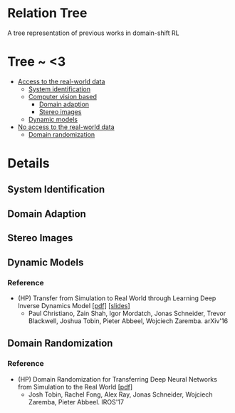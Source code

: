 # Relation Tree
A tree representation of previous works in domain-shift RL

# Tree ~ <3
* [Access to the real-world data](#system-identification)
  * [System identification](#system-identification)
  * [Computer vision based](#domain-adaption)
    * [Domain adaption](#domain-adaption)
    * [Stereo images](#stereo-images)
  * [Dynamic models](#dynamic-models)
* [No access to the real-world data](#domain-randomization)
  * [Domain randomization](#domain-randomization)
  
# Details

## System Identification

## Domain Adaption

## Stereo Images

## Dynamic Models
### Reference
- (HP) Transfer from Simulation to Real World through Learning Deep Inverse Dynamics Model [[pdf]](https://arxiv.org/abs/1610.03518) [[slides]](https://www.cs.toronto.edu/~duvenaud/courses/csc2541/slides/deeprl-inverse.pdf)
  - Paul Christiano, Zain Shah, Igor Mordatch, Jonas Schneider, Trevor Blackwell, Joshua Tobin, Pieter Abbeel, Wojciech Zaremba. arXiv'16
  
## Domain Randomization
### Reference
- (HP) Domain Randomization for Transferring Deep Neural Networks from Simulation to the Real World [[pdf]](https://arxiv.org/abs/1703.06907)
  - Josh Tobin, Rachel Fong, Alex Ray, Jonas Schneider, Wojciech Zaremba, Pieter Abbeel. IROS'17
